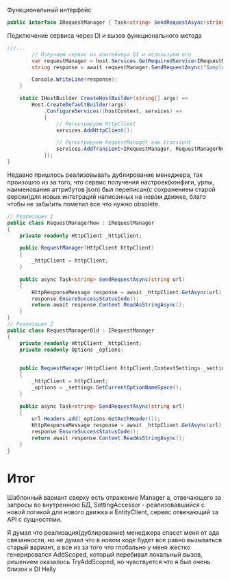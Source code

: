 Функциональный интерфейс
```cs
public interface IRequestManager { Task<string> SendRequestAsync(string url); }
```
Подключение сервиса через DI и вызов функционального метода
```cs
///...
        // Получаем сервис из контейнера DI и используем его
        var requestManager = host.Services.GetRequiredService<IRequestManager>();
        string response = await requestManager.SendRequestAsync("Sampleurl");

        Console.WriteLine(response);
    }

    static IHostBuilder CreateHostBuilder(string[] args) =>
        Host.CreateDefaultBuilder(args)
            .ConfigureServices((hostContext, services) =>
            {
                // Регистрируем HttpClient
                services.AddHttpClient();

                // Регистрируем RequestManager как transient
                services.AddTransient<IRequestManager, RequestManagerNew>();
            });
}

```
Недавно пришлось реализовывать дублирование менеджера, так произошло из за того, что сервис получения настроек(конфиги, урлы, наименования аттрибутов json) был переписан(с сохранением старой версии)для новых интеграций написанных на новом движке, благо чтобы не забы\ить пометил все что нужно obsolete.
```cs
// Реализация 1
public class RequestManagerNew : IRequestManager
{
    private readonly HttpClient _httpClient;

    public RequestManager(HttpClient httpClient)
    {
        _httpClient = httpClient;
    }

    public async Task<string> SendRequestAsync(string url)
    {
        HttpResponseMessage response = await _httpClient.GetAsync(url);
        response.EnsureSuccessStatusCode();
        return await response.Content.ReadAsStringAsync();
    }
}
// Реализация 2
public class RequestManagerOld : IRequestManager
{
    private readonly HttpClient _httpClient;
    private readonly Options _options;
    

    public RequestManager(HttpClient httpClient,ContextSettings _settings)
    {
        _httpClient = httpClient;
        _options = _settings.GetCurrentOptionNameSpace();
    }

    public async Task<string> SendRequestAsync(string url)
    {
	    url.Headers.add(_options.GetAuthHeader());
        HttpResponseMessage response = await _httpClient.GetAsync(url);
        response.EnsureSuccessStatusCode();
        return await response.Content.ReadAsStringAsync();
    }
}

```

# Итог

Шаблонный вариант сверху есть отражение Manager а, отвечающего за запросы во внутреннюю БД, SettingAccessor - реализовавшийся с новой логикой для нового движка и EntityClient, сервис отвечающий за API с сущностями.

Я думал что реализация(дублирование) менеджера спасет меня от ада связанности, но не думал что в новом коде будет все равно вызываться старый вариант, а все из за того что глобально у меня жестко генерировался AddScoped, который перебивал локальный вызов, решением оказалось TryAddScoped, но чувствуется что я был очень близок к DI Hellу
